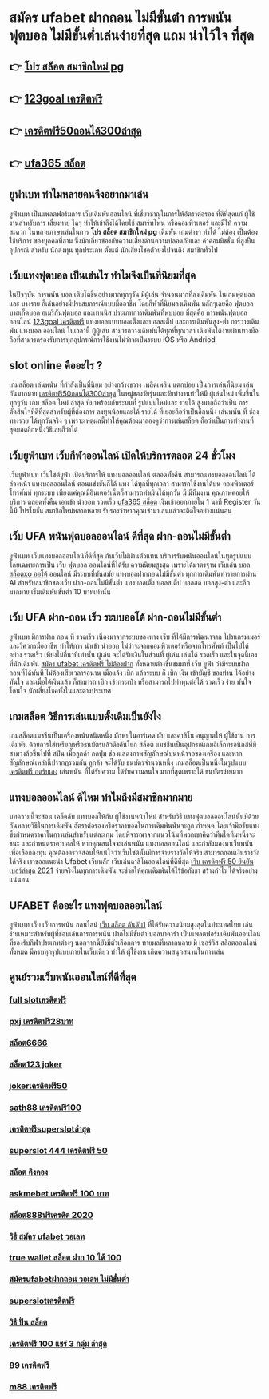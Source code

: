 # สมัคร ufabet ฝากถอน ไม่มีขั้นต่ํา  การพนันฟุตบอล ไม่มีขั้นต่ำเล่นง่ายที่สุด แถม  น่าไว้ใจ ที่สุด

## 👉 [โปร สล็อต สมาชิกใหม่ pg](https://www.ufaeat.com/ufabet-master-login/)
## 👉 [123goal เครดิตฟรี](https://www.ufaeat.com/)
## 👉 [เครดิตฟรี50ถอนได้300ล่าสุด](https://www.ufaeat.com/register/)
## 👉 [ufa365 สล็อต](https://www.ufaeat.com/)

## ยูฟ่าเบท ทำไมหลายคนจึงอยากมาเล่น

 ยูฟ่าเบท  เป็นแพลตฟอร์มการ เว็บเดิมพันออนไลน์ ที่เชี่ยวชาญในการให้อัตราต่อรอง ที่ดีที่สุดแก่ ผู้ใช้งานสำหรับการ เสี่ยงทาย ใดๆ   ทำให้เข้าถึงได้โดยใช้  สมาร์ทโฟน หรือคอมพิวเตอร์ และมีให้  ความสะดวก ในหลายภาษาเล่นในการ **โปร สล็อต สมาชิกใหม่ pg** เดิมพัน เกมต่างๆ  ทำได้  ไม่ต้อง เป็นต้องใช้บริการ ของบุคคลที่สาม ซึ่งมักเกี่ยวข้องกับความเสี่ยงด้านความปลอดภัยและ ค่าคอมมิชชั่น ที่สูงป็น อุปกรณ์ สำหรับ  นักลงทุน ทุกประเภท ตั้งแต่ นักเสี่ยงโชคตัวยงไปจนถึง สมาชิกทั่วไป


##  เว็บแทงฟุตบอล  เป็นเช่นไร ทำไมจึงเป็นที่นิยมที่สุด

ในปัจจุบัน การพนัน  บอล เติบโตขึ้นอย่างมากทุกๆวัน มีผู้เล่น จำนวนมากที่ลงเดิมพัน ในเกมฟุตบอลและ บางราย ก็เล่นอย่างมีประสบการณ์แบบมืออาชีพ โดยกีฬาที่นิยมลงเดิมพัน หลักๆเลยคือ ฟุตบอล บาสเก็ตบอล อเมริกันฟุตบอล และเทนนิส ประเภทการเดิมพันที่พบบ่อย ที่สุดคือ  การพนันฟุตบอลออนไลน์ [123goal เครดิตฟรี](https://www.ufaeat.com/register/)  แทงบอลแบบบอลเต็งและบอลสเต็ป และการเดิมพันสูง-ต่ำ การวางเดิมพัน แทงบอล ออนไลน์ ในเวลานี้ ผู้ผู้เล่น สามารถวางเดิมพันได้ทุกที่ทุกเวลา เดิมพันได้ง่ายผ่านทางมือถือที่สามารถรองรับการทุกอุปกรณ์การใช้งานไม่ว่าจะเป็นระบบ iOS หรือ Andriod

##  slot online  คืออะไร ?

 เกมสล็อต  เล่นพนัน ที่กำลังเป็นที่นิยม อย่างกว้างขวาง  เพลิดเพลิน   แตกบ่อย  เป็นการเล่นที่นิยม เล่นกันมากมาย [เครดิตฟรี50ถอนได้300ล่าสุด](https://www.ufaeat.com/) ในหมู่ของวัยรุ่นและวัยทำงานทำให้มี ผู้เล่นใหม่ เพิ่มขึ้นในทุกๆวัน  เกม สล็อต ใหม่ ล่าสุด ที่มาพร้อมกับระบบที่ รูปแบบใหม่และ รายได้ สูงมากถือว่าเป็น การตัดสินใจที่ดีที่สุดสำหรับผู้ที่ต้องการ ลงทุนน้อยและได้ รายได้ ที่เยอะถือว่าเป็นอีกหนึ่ง เล่นพนัน ที่ ช่องทางรวย ได้ทุกวันจริง ๆ เพราะเหตุผลนี้ทำให้คุณต้องมาลองดูว่าการเล่นสล็อต ถือว่าเป็นการทำงานที่ สุดยอดอีกหนึ่งวิธีเลยก็ว่าได้


##  เว็บยูฟ่าเบท   เว็บกีฬาออนไลน์  เปิดให้บริการตลอด 24 ชั่วโมง

 เว็บยูฟ่าเบท เว็บไซต์ยูฟ่า เปิดบริการให้ แทงบอลออนไลน์   ตลอดทั้งคืน สามารถแทงบอลออนไลน์ ได้ล่วงหน้า แทงบอลออนไลน์ ตอนแข่งขันก็ได้  แทง ได้ทุกที่ทุกเวลา สามารถใช้งานได้บน คอมพิวเตอร์ โทรศัพท์ ทุกระบบ เพียงแค่คุณมีอินเตอร์เน็ตก็สามารถทำเงินได้ทุกวัน มี มีทีมงาน คุณภาพคอยให้บริการ ตลอดทั้งคืน  เอาเข้า  นำออก รวดเร็ว  [ufa365 สล็อต](https://www.ufaeat.com/credit-free-50/) เงินเข้าออกภายใน 1 นาที  Register วันนี้มี โปรโมชั่น  สมาชิกใหม่หลากหลาย  รับรองว่าหากคุณเข้ามาเล่นแล้วจะติดใจอย่างแน่นอน 


## เว็บ UFA  พนันฟุตบอลออนไลน์  ดีที่สุด ฝาก-ถอนไม่มีขั้นต่ำ

ยูฟ่าเบท เว็บแทงบอลออนไลน์ที่ดีที่สุด กับเว็บไม่ผ่านตัวแทน  บริการรับพนันออนไลน์ในทุกรูปแบบ โดยเฉพาะการเป็น เว็บ ฟุตบอล ออนไลน์ที่ได้รับ ความนิยมสูงสุด เพราะได้มาตรฐาน เว็บเล่น บอล [สล็อตxo ออโต้](https://www.ufaeat.com/ufabet-master-login/) ออนไลน์ มีระบบที่ทันสมัย แทงบอลฝากถอนไม่มีขั้นต่ํา ทุกการเดิมพันทำรายการผ่าน AI สำหรับสมาชิกของเว็บ ฝาก-ถอนไม่มีขั้นต่ำ แทงบอลเต็ง บอลสเต็ป บอลสด บอลสูง-ต่ำ และอีกมากมาย เริ่มเดิมพันขั้นต่ำ 10 บาทเท่านั้น


## เว็บ UFA ฝาก-ถอน เร็ว ระบบออโต้ ฝาก-ถอนไม่มีขั้นต่ำ 

ยูฟ่าเบท  มีการฝาก  ถอน ที่ รวดเร็ว เนื่องมาจากระบบของทาง เว็บ ที่ได้มีการพัฒนาจาก โปรแกรมเมอร์และวิศวกรมืออาชีพ ทำให้การ นำเข้า   นำออก ไม่ว่าจะจากคอมพิวเตอร์หรือจากโทรศัพท์ เป็นไปได้อย่าง รวดเร็ว เพียงไม่กี่นาทีเท่านั้น  ผู้เล่น จะได้รับเงินในส่วนที่ ผู้เล่น เล่นได้ รวดเร็ว  และในจุดนี้เองที่นักเดิมพัน [สมัคร ufabet เครดิตฟรี ไม่ต้องฝาก](https://www.ufaeat.com/regis-ufabet-master-free/) ทั้งหลายต่างชื่นชมมาที่ เว็บ  ยูฟ่า ว่ามีระบบฝากถอนที่ได้ทันที  ไม่ต้องเสียเวลารอนาน เมื่อแจ้ง  เบิก แล้วระบบ ก็  เบิก เงิน เข้าบัญชี ของท่าน ได้อย่าง ทันใจ และเมื่อได้เงินแล้ว ก็สามารถ  เบิก เข้ากระเป๋า หรือสามารถไปทำทุนต่อได้ รวดเร็ว    ง่าย   ทันใจ โดนใจ นักเสี่ยงโชคทั้งในและต่างประเทศ

##  เกมสล็อต วิธีการเล่นแบบดั้งเดิมเป็นยังไง

 เกมสล็อตแมชชีนเป็นเครื่องพนันชนิดหนึ่ง มักพบในอาร์เคด ผับ และคาสิโน อนุญาตให้ ผู้ใช้งาน การเดิมพัน ด้วยการใส่เหรียญหรือธนบัตรแล้วดึงคันโยก สล็อต แมชชีนเป็นอุปกรณ์เกมอิเล็กทรอนิกส์ที่มีสามวงล้อขึ้นไปที่ สปิน เมื่อลูกค้า กดปุ่ม ช่องแสดงภาพสัญลักษณ์บนหน้าจอของเครื่อง และหากสัญลักษณ์เหล่านี้ปรากฏรวมกัน ลูกค้า จะได้รับ ธนบัตรจำนวนหนึ่ง  เกมสล็อตเป็นหนึ่งในรูปแบบ  [เครดิตฟรี กดรับเอง](https://www.ufaeat.com/ทางเข้ายูฟ่าเบท-ufabet/) เล่นพนัน ที่ได้รับความ  ได้รับความสนใจ มากที่สุดเพราะได้ ธนบัตรง่ายมาก


## แทงบอลออนไลน์   ดีไหม  ทำไมถึงมีสมาชิกมากมาย

บทความนี้จะสอน เคล็ดลับ  แทงบอลให้กับ ผู้ใช้งานหน้าใหม่ สำหรับวิธี แทงฟุตบอลออนไลน์นั้นมีด้วยกันหลายวิธีในการเดิมพัน  อัตราต่อรองหรือราคาบอลในการเดิมพันนั้นจะถูก กำหนด โดยเจ้ามือรับแทงซึ่งกำหนดราคาในการเล่นสำหรับแต่ละเกม โดยพิจารณาจากแนวโน้มที่พวกเขาคิดว่าทีมใดทีมหนึ่งจะชนะ และกำหนดราคาบอลให้ หากคุณสนใจจะเล่นพนัน แทงบอลออนไลน์ และกำลังมองหาเว็บพนัน เพื่อเลือกลงทุน คุณต้องตรวจสอบให้แน่ใจว่าเว็บไซต์นั้นมีการจ่ายรางวัลให้จริง สามารถถอนเงินรางวัลได้จริง เราขออแนะนำ  Ufabet เว็บหลัก เว็บเล่นคาสิโนออนไลน์ที่ดีที่สุด  [เว็บ เครดิตฟรี 50 ยืนยันเบอร์ล่าสุด 2021](https://www.ufaeat.com/regis-ufabet-master-free/) จ่ายจริงในทุกการเดิมพัน จะช่วยให้คุณเดิมพันได้ไร้ข้อกังขา สร้างกำไร ได้จริงอย่างแน่นอน

## UFABET คืออะไร  แทงฟุตบอลออนไลน์


ยูฟ่าเบท  เว็บ  เว็บการพนัน ออนไลน์  [เว็บ สล็อต อันดับ1](https://www.ufaeat.com/credit-free-50/) ที่ได้รับความนิยมสูงสุดในประเทศไทย เล่นง่ายเหมาะสำหรับผู้ที่ชอบเล่นการการพนัน  ฝากไม่มีขั้นต่ํา บอลบาคาร่า  เป็นแพลตฟอร์มเดิมพันออนไลน์ที่รองรับกีฬาประเภทต่างๆ นอกจากนี้ยังมีตัวเลือกการ ทายผลที่หลากหลาย มี เซอร์วิส   สล็อตออนไลน์ ทั้งหมด  มีครบทุกรูปแบบภายในเว็บเดียว ทำให้ ผู้ใช้งาน เกิดความสนุกสนานในการเล่น


## ศูนย์รวมเว็บพนันออนไลน์ที่ดีที่สุด

### [full slotเครดิตฟรี](https://atom.io/themes/UFAEAT%20ทางเข้า%20เว็บตรง%20UFABET%20ae%20bet%20เครดิตฟรี%2050%20008%20สล็อต%20ฟรีเครดิต%20100%)
### [pxj เครดิตฟรี28บาท](https://atom.io/themes/UFAEAT%20ทางเข้า%20เว็บตรง%20UFABET%2089%20เครดิตฟรี%20008%20สล็อต%20ฟรีเครดิต%20100%)
### [สล็อต6666](https://atom.io/themes/UFAEAT%20ทางเข้า%20เว็บตรง%20UFABET%20super%20slot%20เครดิตฟรี%2050%20บาท%20008%20สล็อต%20ฟรีเครดิต%20100%)
### [สล็อต123 joker](https://atom.io/themes/UFAEAT%20ทางเข้า%20เว็บตรง%20UFABET%20sagame88%20เครดิตฟรี100%20008%20สล็อต%20ฟรีเครดิต%20100%)
### [jokerเครดิตฟรี50](https://atom.io/themes/UFAEAT%20ทางเข้า%20เว็บตรง%20UFABET%20เครดิตฟรี%2050%20ไม่ต้องฝาก%20ไม่ต้องแชร์%20กดรับเอง%20008%20สล็อต%20ฟรีเครดิต%20100%)
### [sath88 เครดิตฟรี100](https://atom.io/themes/UFAEAT%20ทางเข้า%20เว็บตรง%20UFABET%20pgslot99%20เครดิตฟรี%20008%20สล็อต%20ฟรีเครดิต%20100%)
### [เครดิตฟรีsuperslotล่าสุด](https://atom.io/themes/UFAEAT%20ทางเข้า%20เว็บตรง%20UFABET%20ซุปเปอร์%20สล็อต%20เครดิตฟรี%2050%20ถอนได้%20300%20008%20สล็อต%20ฟรีเครดิต%20100%)
### [superslot 444 เครดิตฟรี 50](https://atom.io/themes/UFAEAT%20ทางเข้า%20เว็บตรง%20UFABET%20สล็อตpg%20เกมส์%20ไหนดี%20โบนัสแตกบ่อย2021%20008%20สล็อต%20ฟรีเครดิต%20100%)
### [สล็อต คิงคอง](https://atom.io/themes/UFAEAT%20ทางเข้า%20เว็บตรง%20UFABET%20สล็อต%20เครดิต%20ฟรี%2050%20บาท%20แค่%20สมัคร%20008%20สล็อต%20ฟรีเครดิต%20100%)
### [askmebet เครดิตฟรี 100 บาท](https://atom.io/themes/UFAEAT%20ทางเข้า%20เว็บตรง%20UFABET%20ปั่นสล็อต%20เครดิตฟรี%20008%20สล็อต%20ฟรีเครดิต%20100%)
### [สล็อต888ฟรีเครดิต 2020](https://atom.io/themes/UFAEAT%20ทางเข้า%20เว็บตรง%20UFABET%20superlot999%20เครดิตฟรี50%20008%20สล็อต%20ฟรีเครดิต%20100%)
### [วิธี สมัคร ufabet วอเลท](https://atom.io/themes/UFAEAT%20ทางเข้า%20เว็บตรง%20UFABET%2099ราชา%20สล็อต%20008%20สล็อต%20ฟรีเครดิต%20100%)
### [true wallet สล็อต ฝาก 10 ได้ 100](https://atom.io/themes/UFAEAT%20ทางเข้า%20เว็บตรง%20UFABET%20สล็อต%20pg%20ฝาก-ถอน%20วอ%20ล%20เล็%20ต%20008%20สล็อต%20ฟรีเครดิต%20100%)
### [สมัครufabetฝากถอน วอเลท ไม่มีขั้นต่ำ](https://atom.io/themes/UFAEAT%20ทางเข้า%20เว็บตรง%20UFABET%20เครดิตฟรี%2030%20ทำยอด%20300%20ถอน%20150%20008%20สล็อต%20ฟรีเครดิต%20100%)
### [superslotเครดิตฟรี](https://atom.io/themes/UFAEAT%20ทางเข้า%20เว็บตรง%20UFABET%20สล็อต%20345%20008%20สล็อต%20ฟรีเครดิต%20100%)
### [วิธี ปั่น สล็อต](https://atom.io/themes/UFAEAT%20ทางเข้า%20เว็บตรง%20UFABET%20สล็อต666%206%20008%20สล็อต%20ฟรีเครดิต%20100%)
### [เครดิตฟรี 100 แชร์ 3 กลุ่ม ล่าสุด](https://atom.io/themes/UFAEAT%20ทางเข้า%20เว็บตรง%20UFABET%20เว็บ%20สล็อต%20ฝาก%20ไม่มี%20ขั้น%20ต่ํา%20008%20สล็อต%20ฟรีเครดิต%20100%)
### [89 เครดิตฟรี](https://atom.io/themes/UFAEAT%20ทางเข้า%20เว็บตรง%20UFABET%20ae%20gaming%20เครดิตฟรี38%20008%20สล็อต%20ฟรีเครดิต%20100%)
### [m88 เครดิตฟรี](https://atom.io/themes/UFAEAT%20ทางเข้า%20เว็บตรง%20UFABET%20otp%20superslot%20เครดิตฟรี%2050%20008%20สล็อต%20ฟรีเครดิต%20100%)